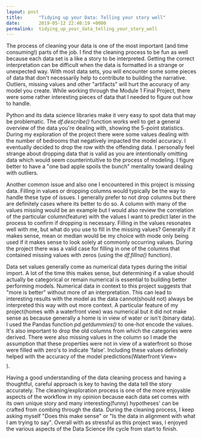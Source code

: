 ```yaml
---
layout: post
title:      "Tidying up your Data: Telling your story well"
date:       2019-05-12 22:40:19 +0000
permalink:  tidying_up_your_data_telling_your_story_well
---
```



The process of cleaning your data is one of the most important (and time consuming!) parts of the job.  I find the cleaning process to be fun as well because each data set is a like a story to be interpreted. Getting the correct interpretation can be difficult when the data is formatted in a strange or unexpected way. With most data sets, you will encounter some some pieces of data that don't necessarily help to contribute to building the narrative. Outliers, missing values and other "artifacts" will hurt the accuracy of any model you create. While working through the Module 1 Final Project, there were some rather interesting pieces of data that I needed to figure out how to handle.

Python and its data science libraries make it very easy to spot data that may be problematic. The *df.describe()* function works well to get a general overview of the data you're dealing with, showing the 5-point statistics. During my exploration of the project there were some values dealing with the number of bedrooms that negatively impacted the model accuracy. I eventually decided to drop the row with the offending data. I personally feel strange about dropping data that is valid as you are intentionally omitting data which would seem counterintuitive to the process of modeling. I figure better to have a "one bad apple spoils the bunch" mentality toward dealing with outliers. 

Another common issue and also one I encountered in this project is missing data. Filling in values or dropping columns would typically be the way to handle these type of issues.  I generally prefer to not drop columns but there are definitely cases where its better to do so. A column with many of the values missing would be an example but I would also review the correlation of the particular column(feature) with the values I want to predict later in the process to confirm if dropping is necessary. Filling in the values resonates well with me, but what do you use to fill in the missing values? Generally if it makes sense, mean or median would be my choice with mode only being used if it makes sense to look solely at commonly occurring values. During the project there was a valid case for filling in one of the columns that contained missing values with zeros (using the *df.fillna()* function). 

Data set values generally come as numerical data types during the initial import. A lot of the time this makes sense, but determining if a value should actually be categorical or remain numerical is essential to building better performing models. Numerical data in context to this project suggests that "more is better" without more of an interpretation. This can lead to interesting results with the model as the data cannot(should not) always be interpreted this way with out more context. A particular feature of my project(homes with a waterfront view) was numerical but it did not make sense as because generally a home is in view of water or isn't (binary data). I used the Pandas function *pd.getdummies()* to one-hot encode the values. It's also important to drop the old columns from which the categories were derived. There were also missing values in the column so I made the assumption that these properties were not in view of a waterfront so those were filled with zero's to indicate 'false'. Including these values definitely helped with the accuracy of the model predictions(Waterfront View= $$$$). 

Having a good understanding of the data cleaning process and having a thoughtful, careful approach is key to having the data tell the story accurately. The cleaning/exploration process is one of the more enjoyable aspects of the workflow in my opinion because each data set comes with its own unique story and many interesting(funny) hypotheses' can be crafted from combing through the data. During the cleaning process, I keep asking myself  "Does this make sense" or "Is the data in alignment with what I am trying to say". Overall with as stressful as this project was, I enjoyed the various aspects of the Data Science life cycle from start to finish. 




